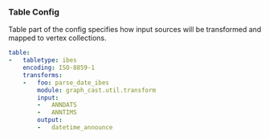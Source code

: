 ### Table Config  

Table part of the config specifies how input sources will be transformed and mapped to vertex collections.

```yaml
table:
-   tabletype: ibes
    encoding: ISO-8859-1
    transforms:
    -   foo: parse_date_ibes
        module: graph_cast.util.transform
        input:
        -   ANNDATS
        -   ANNTIMS
        output:
        -   datetime_announce
```

